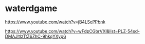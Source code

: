 # waterdgame

https://www.youtube.com/watch?v=jB4LSePPbnk 

https://www.youtube.com/watch?v=wFdpCGbrVXI&list=PLZ-54sd-DMAJltIzTtZ6ZhC-9hkqYXyp6